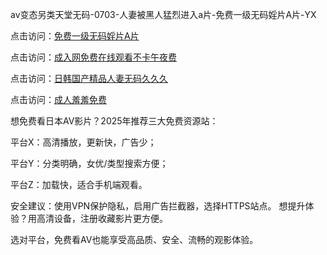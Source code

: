 av变态另类天堂无码-0703-人妻被黑人猛烈进入a片-免费一级无码婬片A片-YX

点击访问：<a href="https://bered.pages.dev/">免费一级无码婬片A片</a>

点击访问：<a href="https://rtj-3zo.pages.dev/">成入网免费在线观看不卡午夜费</a>

点击访问：<a href="https://vassv.pages.dev/">日韩国产精品人妻无码久久久</a>

点击访问：<a href="https://https://vassv.pages.dev/">成人羞羞免费</a>


想免费看日本AV影片？2025年推荐三大免费资源站：

平台X：高清播放，更新快，广告少；

平台Y：分类明确，女优/类型搜索方便；

平台Z：加载快，适合手机端观看。

安全建议：使用VPN保护隐私，启用广告拦截器，选择HTTPS站点。
想提升体验？用高清设备，注册收藏影片更方便。

选对平台，免费看AV也能享受高品质、安全、流畅的观影体验。

<span style="display:none;">[Canonical link](https://github.com/sau20250703/sau20250703 ）</span>
